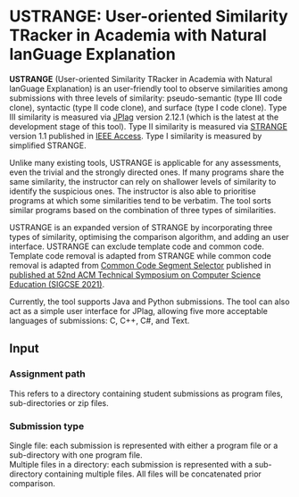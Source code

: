 # USTRANGE: User-oriented Similarity TRacker in Academia with Natural lanGuage Explanation

**USTRANGE** \(User-oriented Similarity TRacker in Academia with Natural lanGuage Explanation\) is an user-friendly tool to observe similarities among submissions with three levels of similarity: pseudo-semantic (type III code clone), syntactic (type II code clone), and surface (type I code clone). Type III similarity is measured via [JPlag](https://github.com/jplag/jplag) version 2.12.1 (which is the latest at the development stage of this tool). Type II similarity is measured via [STRANGE](https://github.com/oscarkarnalim/strange) version 1.1 published in [IEEE Access](https://doi.org/10.1109/ACCESS.2021.3073703). Type I similarity is measured by simplified STRANGE. 

Unlike many existing tools, USTRANGE is applicable for any assessments, even the trivial and the strongly directed ones. If many programs share the same similarity, the instructor can rely on shallower levels of similarity to identify the suspicious ones. The instructor is also able to prioritise programs at which some similarities tend to be verbatim. The tool sorts similar programs based on the combination of three types of similarities.

USTRANGE is an expanded version of STRANGE by incorporating three types of similarity, optimising the comparison algorithm, and adding an user interface. USTRANGE can exclude template code and common code. Template code removal is adapted from STRANGE while common code removal is adapted from [Common Code Segment Selector](https://github.com/oscarkarnalim/c2s2) published in [published at 52nd ACM Technical Symposium on Computer Science Education (SIGCSE 2021)](https://dl.acm.org/doi/10.1145/3408877.3432436).

Currently, the tool supports Java and Python submissions. The tool can also act as a simple user interface for JPlag, allowing five more acceptable languages of submissions: C, C++, C#, and Text.

## Input 
### Assignment path
This refers to a directory containing student submissions as program files, sub-directories or zip files.

### Submission type
Single file: each submission is represented with either a program file or a sub-directory with one program file.  
Multiple files in a directory: each submission is represented with a sub-directory containing multiple files. All files will be concatenated prior comparison.  




